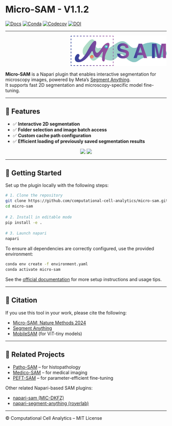 # Micro-SAM - V1.1.2

[![Docs](https://shields.mitmproxy.org/badge/docs-pdoc.dev-brightgreen.svg)](https://computational-cell-analytics.github.io/micro-sam/)
[![Conda](https://anaconda.org/conda-forge/micro_sam/badges/version.svg)](https://anaconda.org/conda-forge/micro_sam)
[![Codecov](https://codecov.io/gh/computational-cell-analytics/micro-sam/graph/badge.svg?token=7ETPP5CABP)](https://codecov.io/gh/computational-cell-analytics/micro-sam)
[![DOI](https://zenodo.org/badge/DOI/10.5281/zenodo.7919746.svg)](https://doi.org/10.5281/zenodo.7919746)

---

<p align="right">
  <img src="https://github.com/computational-cell-analytics/micro-sam/blob/master/doc/logo/logo_and_text.png" width="300">
</p>

**Micro-SAM** is a Napari plugin that enables interactive segmentation for microscopy images, powered by Meta’s [Segment Anything](https://segment-anything.com/).  
It supports fast 2D segmentation and microscopy-specific model fine-tuning.

---

## 🔧 Features

- ✅ **Interactive 2D segmentation**
- ✅ **Folder selection and image batch access**
- ✅ **Custom cache path configuration**
- ✅ **Efficient loading of previously saved segmentation results**

<p align="center">
  <img src="https://github.com/computational-cell-analytics/micro-sam/assets/4263537/d04cb158-9f5b-4460-98cd-023c4f19cccd" width="250">
  <img src="https://github.com/computational-cell-analytics/micro-sam/assets/4263537/dfca3d9b-dba5-440b-b0f9-72a0683ac410" width="250">
</p>

---

## 🚀 Getting Started

Set up the plugin locally with the following steps:

```bash
# 1. Clone the repository
git clone https://github.com/computational-cell-analytics/micro-sam.git
cd micro-sam

# 2. Install in editable mode
pip install -e .

# 3. Launch napari
napari
```

To ensure all dependencies are correctly configured, use the provided environment:

```bash
conda env create -f environment.yaml
conda activate micro-sam
```

See the [official documentation](https://computational-cell-analytics.github.io/micro-sam/) for more setup instructions and usage tips.

---

## 📖 Citation

If you use this tool in your work, please cite the following:

- [Micro-SAM: Nature Methods 2024](https://www.nature.com/articles/s41592-024-02580-4)  
- [Segment Anything](https://arxiv.org/abs/2304.02643)  
- [MobileSAM](https://arxiv.org/abs/2306.14289) (for ViT-tiny models)

---

## 🔬 Related Projects

- [Patho-SAM](https://github.com/computational-cell-analytics/patho-sam) – for histopathology
- [Medico-SAM](https://github.com/computational-cell-analytics/medico-sam) – for medical imaging
- [PEFT-SAM](https://github.com/computational-cell-analytics/peft-sam) – for parameter-efficient fine-tuning

Other related Napari-based SAM plugins:
- [napari-sam (MIC-DKFZ)](https://github.com/MIC-DKFZ/napari-sam)
- [napari-segment-anything (royerlab)](https://github.com/royerlab/napari-segment-anything)

---

© Computational Cell Analytics – MIT License
